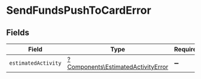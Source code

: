 # SendFundsPushToCardError


## Fields

| Field                                                                                   | Type                                                                                    | Required                                                                                | Description                                                                             |
| --------------------------------------------------------------------------------------- | --------------------------------------------------------------------------------------- | --------------------------------------------------------------------------------------- | --------------------------------------------------------------------------------------- |
| `estimatedActivity`                                                                     | [?Components\EstimatedActivityError](../../Models/Components/EstimatedActivityError.md) | :heavy_minus_sign:                                                                      | N/A                                                                                     |